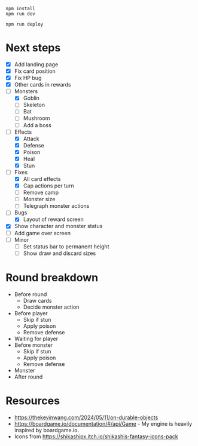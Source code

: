 ```
npm install
npm run dev
```

```
npm run deploy
```

# Next steps

- [x] Add landing page
- [x] Fix card position
- [x] Fix HP bug
- [x] Other cards in rewards
- [ ] Monsters
    - [x] Goblin
    - [ ] Skeleton
    - [ ] Bat
    - [ ] Mushroom
    - [ ] Add a boss
- [ ] Effects
    - [x] Attack
    - [x] Defense
    - [x] Poison
    - [x] Heal
    - [x] Stun
- [ ] Fixes
    - [x] All card effects
    - [x] Cap actions per turn
    - [ ] Remove camp
    - [ ] Monster size
    - [ ] Telegraph monster actions
- [ ] Bugs
    - [x] Layout of reward screen
- [x] Show character and monster status
- [ ] Add game over screen
- [ ] Minor
    - [ ] Set status bar to permanent height
    - [ ] Show draw and discard sizes

# Round breakdown

- Before round
    - Draw cards
    - Decide monster action
- Before player
    - Skip if stun
    - Apply poison
    - Remove defense
- Waiting for player
- Before monster
    - Skip if stun
    - Apply poison
    - Remove defense
- Monster
- After round

# Resources

- https://thekevinwang.com/2024/05/11/on-durable-objects
- https://boardgame.io/documentation/#/api/Game - My engine is heavily inspired by boardgame.io.
- Icons from https://shikashipx.itch.io/shikashis-fantasy-icons-pack